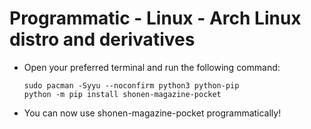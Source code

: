 # Programmatic - Linux - Arch Linux distro and derivatives

- Open your preferred terminal and run the following command:

    ```shell
    sudo pacman -Syyu --noconfirm python3 python-pip
    python -m pip install shonen-magazine-pocket
    ```

- You can now use shonen-magazine-pocket programmatically!
